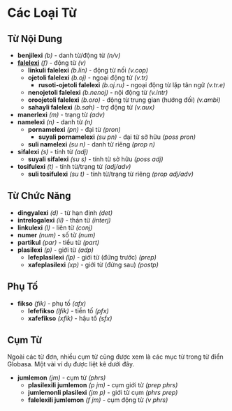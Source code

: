 <h1>Các Loại Từ</h1>
<p>
</p>
<h2>Từ Nội Dung</h2>
<ul>
	<li><strong>benjilexi</strong> <em>(b)</em> - danh từ/động từ <em>(n/v)</em></li>
	<li><strong><a href="./inharelexi.html#falelexili_klase">falelexi</a></strong> <em>(f)</em> - động từ <em>(v)</em>
		<ul>
			<li><strong>linkuli falelexi</strong> <em>(b.lin)</em> - động từ nối <em>(v.cop)</em></li>
			<li><strong>ojetoli falelexi</strong> <em>(b.oj)</em> - ngoại động từ <em>(v.tr)</em>
				<ul>
					<li><strong>rusoti-ojetoli falelexi</strong> <em>(b.oj.ru)</em> - ngoại động từ lặp tân ngữ
						<em>(v.tr.e)</em>
					</li>
				</ul>
			</li>
			<li><strong>nenojetoli falelexi</strong> <em>(b.nenoj)</em> - nội động từ <em>(v.intr)</em></li>
			<li><strong>oroojetoli falelexi</strong> <em>(b.oro)</em> - động từ trung gian (hướng đối) <em>(v.ambi)</em>
			</li>
			<li><strong>sahayli falelexi</strong> <em>(b.sah)</em> - trợ động từ <em>(v.aux)</em></li>
		</ul>
	</li>
	<li><strong>manerlexi</strong> <em>(m)</em> - trạng từ <em>(adv)</em></li>
	<li><strong>namelexi</strong> <em>(n)</em> - danh từ <em>(n)</em>
		<ul>
			<li><strong>pornamelexi</strong> <em>(pn)</em> - đại từ <em>(pron)</em>
				<ul>
					<li><strong>suyali pornamelexi</strong> <em>(su pn)</em> - đại từ sở hữu <em>(poss pron)</em>
					</li>
				</ul>
			</li>
			<li><strong>suli namelexi</strong> <em>(su n)</em> - danh từ riêng <em>(prop n)</em></li>
		</ul>
	</li>
	<li><strong>sifalexi</strong> <em>(s)</em> - tính từ <em>(adj)</em>
		<ul>
			<li><strong>suyali sifalexi</strong> <em>(su s)</em> - tính từ sở hữu <em>(poss adj)</em></li>
		</ul>
	</li>
	<li><strong>tosifulexi</strong> <em>(t)</em> - tính từ/trạng từ <em>(adj/adv)</em>
		<ul>
			<li><strong>suli tosifulexi</strong> <em>(su t)</em> - tính từ/trạng từ riêng <em>(prop adj/adv)</em></li>
		</ul>
	</li>
</ul>
<h2>Từ Chức Năng</h2>
<ul>
	<li><strong>dingyalexi</strong> <em>(d)</em> - từ hạn định <em>(det)</em></li>
	<li><strong>intrelogalexi</strong> <em>(il)</em> - thán từ <em>(interj)</em></li>
	<li><strong>linkulexi</strong> <em>(l)</em> - liên từ <em>(conj)</em></li>
	<li><strong>numer</strong> <em>(num)</em> - số từ <em>(num)</em></li>
	<li><strong>partikul</strong> <em>(par)</em> - tiểu từ <em>(part)</em></li>
	<li><strong>plasilexi</strong> <em>(p)</em> - giới từ <em>(adp)</em>
		<ul>
			<li><strong>lefeplasilexi</strong> <em>(lp)</em> - giới từ (đứng trước) <em>(prep)</em></li>
			<li><strong>xafeplasilexi</strong> <em>(xp)</em> - giới từ (đứng sau) <em>(postp)</em></li>
		</ul>
	</li>
</ul>
<h2>Phụ Tố</h2>
<ul>
	<li><strong>fikso</strong> <em>(fik)</em> - phụ tố <em>(afx)</em>
		<ul>
			<li><strong>lefefikso</strong> <em>(lfik)</em> - tiền tố <em>(pfx)</em></li>
			<li><strong>xafefikso</strong> <em>(xfik)</em> - hậu tố <em>(sfx)</em></li>
		</ul>
	</li>
</ul>
<h2>Cụm Từ</h2>
<p>Ngoài các từ đơn, nhiều cụm từ cũng được xem là các mục từ trong từ điển Globasa. Một vài ví dụ được liệt kê dưới
	đây.</p>
<ul>
	<li><strong>jumlemon</strong> <em>(jm)</em> - cụm từ <em>(phrs)</em>
		<ul>
			<li><strong>plasilexili jumlemon</strong> <em>(p jm)</em> - cụm giới từ <em>(prep phrs)</em></li>
			<li><strong>jumlemonli plasilexi</strong> <em>(jm p)</em> - giới từ cụm <em>(phrs prep)</em></li>
			<li><strong>falelexili jumlemon</strong> <em>(f jm)</em> - cụm động từ <em>(v phrs)</em></li>
		</ul>
	</li>
</ul>
<p></p>
